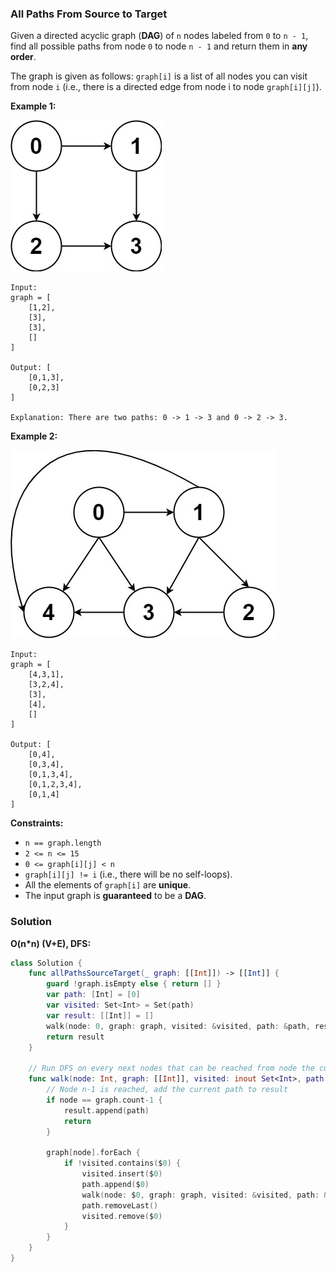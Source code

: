 
### All Paths From Source to Target

Given a directed acyclic graph (__DAG__) of `n` nodes labeled from `0` to `n - 1`, find all possible paths from node `0` to node `n - 1` and return them in __any order__.

The graph is given as follows: `graph[i]` is a list of all nodes you can visit from node `i` (i.e., there is a directed edge from node i to node `graph[i][j]`).

__Example 1:__

![images/question_797-1.jpg](images/question_797-1.jpg)

```
Input: 
graph = [
    [1,2],
    [3],
    [3],
    []
]

Output: [
    [0,1,3],
    [0,2,3]
]

Explanation: There are two paths: 0 -> 1 -> 3 and 0 -> 2 -> 3.
```

__Example 2:__

![images/question_797-2.jpg](images/question_797-2.jpg)

```
Input: 
graph = [
    [4,3,1],
    [3,2,4],
    [3],
    [4],
    []
]

Output: [
    [0,4],
    [0,3,4],
    [0,1,3,4],
    [0,1,2,3,4],
    [0,1,4]
]
```

__Constraints:__
* `n == graph.length`
* `2 <= n <= 15`
* `0 <= graph[i][j] < n`
* `graph[i][j] != i` (i.e., there will be no self-loops).
* All the elements of `graph[i]` are __unique__.
* The input graph is __guaranteed__ to be a __DAG__.

### Solution
__O(n*n) (V+E), DFS:__
```Swift
class Solution {
    func allPathsSourceTarget(_ graph: [[Int]]) -> [[Int]] {
        guard !graph.isEmpty else { return [] }
        var path: [Int] = [0]
        var visited: Set<Int> = Set(path)
        var result: [[Int]] = []
        walk(node: 0, graph: graph, visited: &visited, path: &path, result: &result)
        return result
    }
    
    // Run DFS on every next nodes that can be reached from node the current node
    func walk(node: Int, graph: [[Int]], visited: inout Set<Int>, path: inout [Int], result: inout [[Int]]) {
        // Node n-1 is reached, add the current path to result
        if node == graph.count-1 {
            result.append(path)
            return
        }
        
        graph[node].forEach {
            if !visited.contains($0) {
                visited.insert($0)
                path.append($0)
                walk(node: $0, graph: graph, visited: &visited, path: &path, result: &result)
                path.removeLast()
                visited.remove($0)
            }
        }
    }
}
```